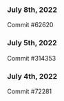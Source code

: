 ### July 8th, 2022

Commit #62620

### July 5th, 2022

Commit #314353


### July 4th, 2022

Commit #72281

